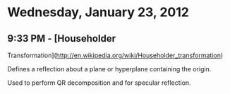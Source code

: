 # Wednesday, January 23, 2012

## 9:33 PM - [Householder
Transformation](http://en.wikipedia.org/wiki/Householder_transformation)

Defines a reflection about a plane or hyperplane containing the origin.

Used to perform QR decomposition and for specular reflection.
